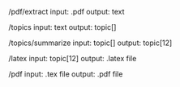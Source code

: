 /pdf/extract
input: .pdf
output: text

/topics
input: text
output: topic[]

/topics/summarize
input: topic[]
output: topic[12]

/latex
input: topic[12]
output: .latex file

/pdf
input: .tex file
output: .pdf file
